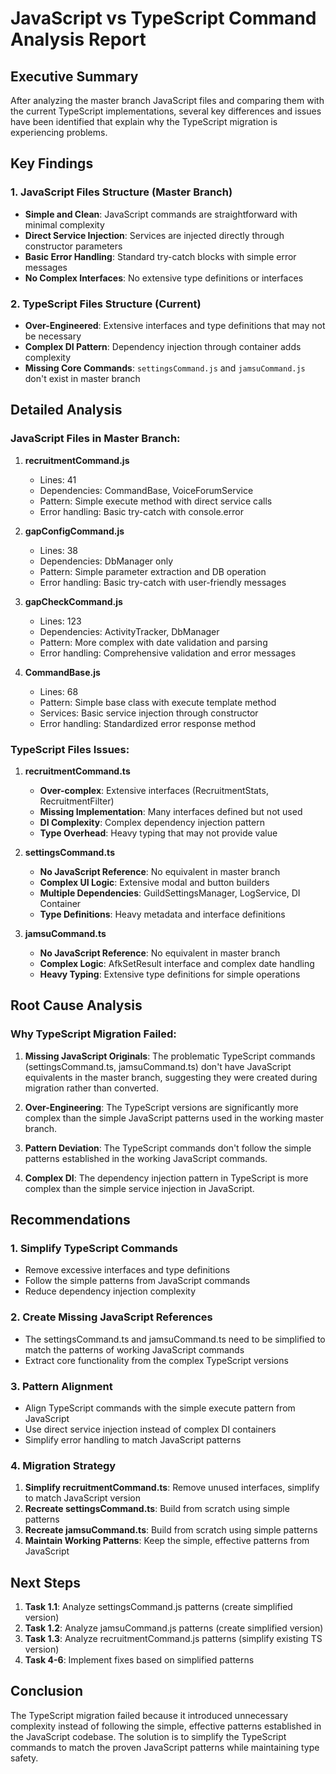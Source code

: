 # JavaScript vs TypeScript Command Analysis Report

## Executive Summary

After analyzing the master branch JavaScript files and comparing them with the current TypeScript implementations, several key differences and issues have been identified that explain why the TypeScript migration is experiencing problems.

## Key Findings

### 1. JavaScript Files Structure (Master Branch)
- **Simple and Clean**: JavaScript commands are straightforward with minimal complexity
- **Direct Service Injection**: Services are injected directly through constructor parameters
- **Basic Error Handling**: Standard try-catch blocks with simple error messages
- **No Complex Interfaces**: No extensive type definitions or interfaces

### 2. TypeScript Files Structure (Current)
- **Over-Engineered**: Extensive interfaces and type definitions that may not be necessary
- **Complex DI Pattern**: Dependency injection through container adds complexity
- **Missing Core Commands**: `settingsCommand.js` and `jamsuCommand.js` don't exist in master branch

## Detailed Analysis

### JavaScript Files in Master Branch:

1. **recruitmentCommand.js**
   - Lines: 41
   - Dependencies: CommandBase, VoiceForumService
   - Pattern: Simple execute method with direct service calls
   - Error handling: Basic try-catch with console.error

2. **gapConfigCommand.js**
   - Lines: 38
   - Dependencies: DbManager only
   - Pattern: Simple parameter extraction and DB operation
   - Error handling: Basic try-catch with user-friendly messages

3. **gapCheckCommand.js**
   - Lines: 123
   - Dependencies: ActivityTracker, DbManager
   - Pattern: More complex with date validation and parsing
   - Error handling: Comprehensive validation and error messages

4. **CommandBase.js**
   - Lines: 68
   - Pattern: Simple base class with execute template method
   - Services: Basic service injection through constructor
   - Error handling: Standardized error response method

### TypeScript Files Issues:

1. **recruitmentCommand.ts**
   - **Over-complex**: Extensive interfaces (RecruitmentStats, RecruitmentFilter)
   - **Missing Implementation**: Many interfaces defined but not used
   - **DI Complexity**: Complex dependency injection pattern
   - **Type Overhead**: Heavy typing that may not provide value

2. **settingsCommand.ts**
   - **No JavaScript Reference**: No equivalent in master branch
   - **Complex UI Logic**: Extensive modal and button builders
   - **Multiple Dependencies**: GuildSettingsManager, LogService, DI Container
   - **Type Definitions**: Heavy metadata and interface definitions

3. **jamsuCommand.ts**
   - **No JavaScript Reference**: No equivalent in master branch
   - **Complex Logic**: AfkSetResult interface and complex date handling
   - **Heavy Typing**: Extensive type definitions for simple operations

## Root Cause Analysis

### Why TypeScript Migration Failed:

1. **Missing JavaScript Originals**: The problematic TypeScript commands (settingsCommand.ts, jamsuCommand.ts) don't have JavaScript equivalents in the master branch, suggesting they were created during migration rather than converted.

2. **Over-Engineering**: The TypeScript versions are significantly more complex than the simple JavaScript patterns used in the working master branch.

3. **Pattern Deviation**: The TypeScript commands don't follow the simple patterns established in the working JavaScript commands.

4. **Complex DI**: The dependency injection pattern in TypeScript is more complex than the simple service injection in JavaScript.

## Recommendations

### 1. Simplify TypeScript Commands
- Remove excessive interfaces and type definitions
- Follow the simple patterns from JavaScript commands
- Reduce dependency injection complexity

### 2. Create Missing JavaScript References
- The settingsCommand.ts and jamsuCommand.ts need to be simplified to match the patterns of working JavaScript commands
- Extract core functionality from the complex TypeScript versions

### 3. Pattern Alignment
- Align TypeScript commands with the simple execute pattern from JavaScript
- Use direct service injection instead of complex DI containers
- Simplify error handling to match JavaScript patterns

### 4. Migration Strategy
1. **Simplify recruitmentCommand.ts**: Remove unused interfaces, simplify to match JavaScript version
2. **Recreate settingsCommand.ts**: Build from scratch using simple patterns
3. **Recreate jamsuCommand.ts**: Build from scratch using simple patterns
4. **Maintain Working Patterns**: Keep the simple, effective patterns from JavaScript

## Next Steps

1. **Task 1.1**: Analyze settingsCommand.js patterns (create simplified version)
2. **Task 1.2**: Analyze jamsuCommand.js patterns (create simplified version)  
3. **Task 1.3**: Analyze recruitmentCommand.js patterns (simplify existing TS version)
4. **Task 4-6**: Implement fixes based on simplified patterns

## Conclusion

The TypeScript migration failed because it introduced unnecessary complexity instead of following the simple, effective patterns established in the JavaScript codebase. The solution is to simplify the TypeScript commands to match the proven JavaScript patterns while maintaining type safety.